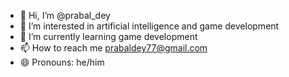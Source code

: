 - 👋 Hi, I’m @prabal_dey
- 👀 I’m interested in artificial intelligence and game development
- 🌱 I’m currently learning game development
- 📫 How to reach me prabaldey77@gmail.com
- 😄 Pronouns: he/him

<!---
prabal_dey/prabal_dey is a ✨ special ✨ repository because its `README.md` (this file) appears on your GitHub profile.
You can click the Preview link to take a look at your changes.
--->
